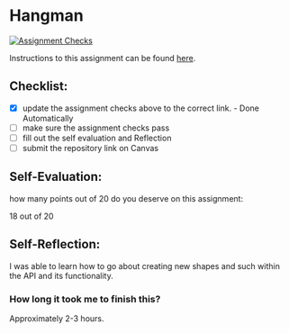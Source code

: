 Hangman
=====================
[![Assignment Checks](https://github.com/it3049c-fall22-henderson/hangman-FallenFoxes/actions/workflows/classroom.yml/badge.svg)](https://github.com/it3049c-fall22-henderson/hangman-FallenFoxes/actions/workflows/classroom.yml)

Instructions to this assignment can be found [here](#).

## Checklist:
- [x] update the assignment checks above to the correct link. - Done Automatically
- [ ] make sure the assignment checks pass
- [ ] fill out the self evaluation and Reflection
- [ ] submit the repository link on Canvas

## Self-Evaluation:

how many points out of 20 do you deserve on this assignment:

18 out of 20

## Self-Reflection:

I was able to learn how to go about creating new shapes and such within the API and its functionality. 

### How long it took me to finish this?

Approximately 2-3 hours. 
